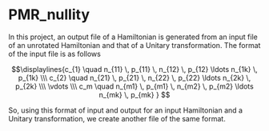 # PMR_nullity

In this project, an output file of a Hamiltonian is generated from an input file of an unrotated Hamiltonian and that of a Unitary transformation.
The format of the input file is as follows

```math
\displaylines{c_{1} \quad n_{11} \, p_{11} \, n_{12} \, p_{12} \ldots n_{1k} \, p_{1k} \\\ c_{2} \quad n_{21} \, p_{21} \, n_{22} \, p_{22} \ldots n_{2k} \, p_{2k} \\\ \vdots \\\ c_m \quad n_{m1} \, p_{m1} \, n_{m2} \, p_{m2} \ldots n_{mk} \, p_{mk} } 
```

So, using this format of input and output for an input Hamiltonian and a Unitary transformation, we create another file of the same format.
